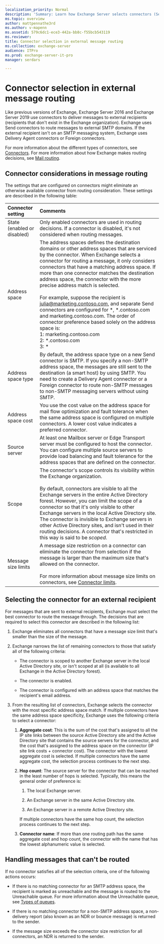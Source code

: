 ```yaml
---
localization_priority: Normal
description: 'Summary: Learn how Exchange Server selects connectors (Send connectors, Delivery Agent connectors, or Foreign connectors) to deliver messages to external recipients.'
ms.topic: overview
author: mattpennathe3rd
ms.author: v-mapenn
ms.assetid: 579c6dc1-ece3-442a-bb8c-f55bcb543119
ms.reviewer: 
title: Connector selection in external message routing
ms.collection: exchange-server
audience: ITPro
ms.prod: exchange-server-it-pro
manager: serdars

---
```


# Connector selection in external message routing

Like previous versions of Exchange, Exchange Server 2016 and Exchange Server 2019 use connectors to deliver messages to external recipients (recipients that don't exist in the Exchange organization). Exchange uses Send connectors to route messages to external SMTP domains. If the external recipient isn't on an SMTP messaging system, Exchange uses Delivery Agent connectors or Foreign connectors.

 For more information about the different types of connectors, see [Connectors](../../mail-flow/connectors/connectors.md). For more information about how Exchange makes routing decisions, see [Mail routing](mail-routing.md).

## Connector considerations in message routing

The settings that are configured on connectors might eliminate an otherwise available connector from routing consideration. These settings are described in the following table:

|**Connector setting**|**Comments**|
|:-----|:-----|
|State (enabled or disabled)|Only enabled connectors are used in routing decisions. If a connector is disabled, it's not considered when routing messages.|
|Address space|The address spaces defines the destination domains or other address spaces that are serviced by the connector. When Exchange selects a connector for routing a message, it only considers connectors that have a matching address space. If more than one connector matches the destination address space, the connector with the more precise address match is selected. <br/><br/> For example, suppose the recipient is julia@marketing.contoso.com, and separate Send connectors are configured for \*, \*.contoso.com and marketing.contoso.com. The order of connector preference based solely on the address space is: <br/>1: marketing.contoso.com <br/>2: \*.contoso.com <br/>3: \*|
|Address space type|By default, the address space type on a new Send connector is SMTP. If you specify a non-SMTP address space, the messages are still sent to the destination (a smart host) by using SMTP. You need to create a Delivery Agent connector or a Foreign connector to route non-SMTP messages to non-SMTP messaging servers without using SMTP.|
|Address space cost|You use the cost value on the address space for mail flow optimization and fault tolerance when the same address space is configured on multiple connectors. A lower cost value indicates a preferred connector.|
|Source server|At least one Mailbox server or Edge Transport server must be configured to host the connector. You can configure multiple source servers to provide load balancing and fault tolerance for the address spaces that are defined on the connector.|
|Scope|The connector's scope controls its visibility within the Exchange organization. <br/><br/> By default, connectors are visible to all the Exchange servers in the entire Active Directory forest. However, you can limit the scope of a connector so that it's only visible to other Exchange servers in the local Active Directory site. The connector is invisible to Exchange servers in other Active Directory sites, and isn't used in their routing decisions. A connector that's restricted in this way is said to be *scoped*.|
|Message size limits|A message size restriction on a connector can eliminate the connector from selection if the message is larger than the maximum size that's allowed on the connector. <br/><br/> For more information about message size limits on connectors, see [Connector limits](../message-size-limits.md#connector-limits).|

## Selecting the connector for an external recipient

For messages that are sent to external recipients, Exchange must select the best connector to route the message through. The decisions that are required to select this connector are described in the following list:

1. Exchange eliminates all connectors that have a message size limit that's smaller than the size of the message.

2. Exchange narrows the list of remaining connectors to those that satisfy all of the following criteria:

   - The connector is scoped to another Exchange server in the local Active Directory site, or isn't scoped at all (is available to all Exchange in the Active Directory forest).

   - The connector is enabled.

   - The connector is configured with an address space that matches the recipient's email address.

3. From the resulting list of connectors, Exchange selects the connector with the most specific address space match. If multiple connectors have the same address space specificity, Exchange uses the following criteria to select a connector:

   1. **Aggregate cost**: This is the sum of the cost that's assigned to all the IP site links between the source Active Directory site and the Active Directory site that contains the source servers for the connector, and the cost that's assigned to the address space on the connector (IP site link costs + connector cost). The connector with the lowest aggregate cost is selected. If multiple connectors have the same aggregate cost, the selection process continues to the next step.

   2. **Hop count**: The source server for the connector that can be reached in the least number of hops is selected. Typically, this means the general order of preference is:

      1. The local Exchange server.

      2. An Exchange server in the same Active Directory site.

      3. An Exchange server in a remote Active Directory site.

      If multiple connectors have the same hop count, the selection process continues to the next step.

   3. **Connector name**: If more than one routing path has the same aggregate cost and hop count, the connector with the name that has the lowest alphanumeric value is selected.

## Handling messages that can't be routed

If no connector satisfies all of the selection criteria, one of the following actions occurs:

- If there is no matching connector for an SMTP address space, the recipient is marked as unreachable and the message is routed to the Unreachable queue. For more information about the Unreachable queue, see [Types of queues](../queues/queues.md#types-of-queues).

- If there is no matching connector for a non-SMTP address space, a non-delivery report (also known as an NDR or bounce message) is returned to the sender.

- If the message size exceeds the connector size restriction for all connectors, an NDR is returned to the sender.

